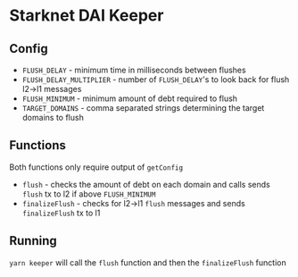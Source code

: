 # Starknet DAI Keeper

## Config
* `FLUSH_DELAY` - minimum time in milliseconds between flushes
* `FLUSH_DELAY_MULTIPLIER` - number of `FLUSH_DELAY`'s to look back for flush l2->l1 messages
* `FLUSH_MINIMUM` - minimum amount of debt required to flush
* `TARGET_DOMAINS` - comma separated strings determining the target domains to flush


## Functions

Both functions only require output of `getConfig`
* `flush` - checks the amount of debt on each domain and calls sends `flush` tx to l2 if above `FLUSH_MINIMUM`
* `finalizeFlush` - checks for l2->l1 `flush` messages and sends `finalizeFlush` tx to l1


## Running
`yarn keeper` will call the `flush` function and then the `finalizeFlush` function
